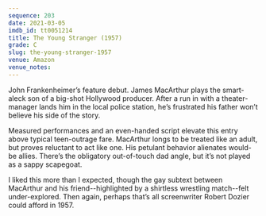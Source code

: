 ```yaml
---
sequence: 203
date: 2021-03-05
imdb_id: tt0051214
title: The Young Stranger (1957)
grade: C
slug: the-young-stranger-1957
venue: Amazon
venue_notes:
---
```


John Frankenheimer’s feature debut. James MacArthur plays the smart-aleck son of a big-shot Hollywood producer. After a run in with a theater-manager lands him in the local police station, he’s frustrated his father won’t believe his side of the story.

<!-- end -->

Measured performances and an even-handed script elevate this entry above typical teen-outrage fare. MacArthur longs to be treated like an adult, but proves reluctant to act like one. His petulant behavior alienates would-be allies. There’s the obligatory out-of-touch dad angle, but it’s not played as a sappy scapegoat.

I liked this more than I expected, though the gay subtext between MacArthur and his friend--highlighted by a shirtless wrestling match--felt under-explored. Then again, perhaps that’s all screenwriter Robert Dozier could afford in 1957.
